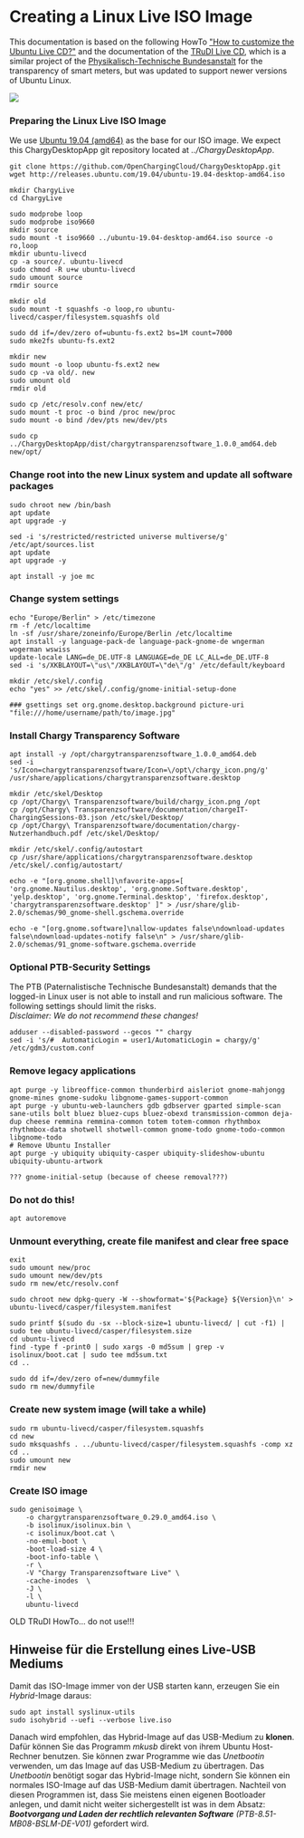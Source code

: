 # Creating a Linux Live ISO Image

This documentation is based on the following HowTo ["How to customize the Ubuntu Live CD?"](https://askubuntu.com/questions/48535/how-to-customize-the-ubuntu-live-cd#) and the documentation of the [TRuDI Live CD](https://bitbucket.org/dzgtrudi/trudi-public/src/523dc990c741630342bdc5aeb93375373b11fb88/doc/linux-live-image.md?at=master), which is a similar project of the [Physikalisch-Technische Bundesanstalt](https://www.ptb.de) for the transparency of smart meters, but was updated to support newer versions of Ubuntu Linux.

![](documentation/Screenshot_VirtualBox01.png)

### Preparing the Linux Live ISO Image

We use [Ubuntu 19.04 (amd64)](http://releases.ubuntu.com/19.04/ubuntu-19.04-desktop-amd64.iso) as the base for our ISO image. We expect this ChargyDesktopApp git repository located at *../ChargyDesktopApp*.

```
git clone https://github.com/OpenChargingCloud/ChargyDesktopApp.git
wget http://releases.ubuntu.com/19.04/ubuntu-19.04-desktop-amd64.iso

mkdir ChargyLive
cd ChargyLive

sudo modprobe loop
sudo modprobe iso9660
mkdir source
sudo mount -t iso9660 ../ubuntu-19.04-desktop-amd64.iso source -o ro,loop
mkdir ubuntu-livecd
cp -a source/. ubuntu-livecd
sudo chmod -R u+w ubuntu-livecd 
sudo umount source
rmdir source

mkdir old
sudo mount -t squashfs -o loop,ro ubuntu-livecd/casper/filesystem.squashfs old 

sudo dd if=/dev/zero of=ubuntu-fs.ext2 bs=1M count=7000
sudo mke2fs ubuntu-fs.ext2

mkdir new
sudo mount -o loop ubuntu-fs.ext2 new
sudo cp -va old/. new
sudo umount old
rmdir old

sudo cp /etc/resolv.conf new/etc/
sudo mount -t proc -o bind /proc new/proc
sudo mount -o bind /dev/pts new/dev/pts

sudo cp ../ChargyDesktopApp/dist/chargytransparenzsoftware_1.0.0_amd64.deb new/opt/
```

### Change root into the new Linux system and update all software packages

```
sudo chroot new /bin/bash 
apt update
apt upgrade -y

sed -i 's/restricted/restricted universe multiverse/g' /etc/apt/sources.list
apt update
apt upgrade -y

apt install -y joe mc
```

### Change system settings
```
echo "Europe/Berlin" > /etc/timezone
rm -f /etc/localtime
ln -sf /usr/share/zoneinfo/Europe/Berlin /etc/localtime
apt install -y language-pack-de language-pack-gnome-de wngerman wogerman wswiss
update-locale LANG=de_DE.UTF-8 LANGUAGE=de_DE LC_ALL=de_DE.UTF-8
sed -i 's/XKBLAYOUT=\"us\"/XKBLAYOUT=\"de\"/g' /etc/default/keyboard

mkdir /etc/skel/.config
echo "yes" >> /etc/skel/.config/gnome-initial-setup-done

### gsettings set org.gnome.desktop.background picture-uri "file:///home/username/path/to/image.jpg"
```

### Install Chargy Transparency Software
```
apt install -y /opt/chargytransparenzsoftware_1.0.0_amd64.deb
sed -i 's/Icon=chargytransparenzsoftware/Icon=\/opt\/chargy_icon.png/g' /usr/share/applications/chargytransparenzsoftware.desktop 

mkdir /etc/skel/Desktop
cp /opt/Chargy\ Transparenzsoftware/build/chargy_icon.png /opt
cp /opt/Chargy\ Transparenzsoftware/documentation/chargeIT-ChargingSessions-03.json /etc/skel/Desktop/
cp /opt/Chargy\ Transparenzsoftware/documentation/chargy-Nutzerhandbuch.pdf /etc/skel/Desktop/

mkdir /etc/skel/.config/autostart
cp /usr/share/applications/chargytransparenzsoftware.desktop /etc/skel/.config/autostart/

echo -e "[org.gnome.shell]\nfavorite-apps=[ 'org.gnome.Nautilus.desktop', 'org.gnome.Software.desktop', 'yelp.desktop', 'org.gnome.Terminal.desktop', 'firefox.desktop', 'chargytransparenzsoftware.desktop' ]" > /usr/share/glib-2.0/schemas/90_gnome-shell.gschema.override

echo -e "[org.gnome.software]\nallow-updates false\ndownload-updates false\ndownload-updates-notify false\n" > /usr/share/glib-2.0/schemas/91_gnome-software.gschema.override
```

### Optional PTB-Security Settings

The PTB (Paternalistische Technische Bundesanstalt) demands that the logged-in Linux user is not able to install and run malicious software. The following settings should limit the risks.    
*Disclaimer: We do not recommend these changes!*
```
adduser --disabled-password --gecos "" chargy
sed -i 's/#  AutomaticLogin = user1/AutomaticLogin = chargy/g' /etc/gdm3/custom.conf
```

### Remove legacy applications
```
apt purge -y libreoffice-common thunderbird aisleriot gnome-mahjongg gnome-mines gnome-sudoku libgnome-games-support-common
apt purge -y ubuntu-web-launchers gdb gdbserver gparted simple-scan sane-utils bolt bluez bluez-cups bluez-obexd transmission-common deja-dup cheese remmina remmina-common totem totem-common rhythmbox rhythmbox-data shotwell shotwell-common gnome-todo gnome-todo-common libgnome-todo
# Remove Ubuntu Installer
apt purge -y ubiquity ubiquity-casper ubiquity-slideshow-ubuntu ubiquity-ubuntu-artwork

??? gnome-initial-setup (because of cheese removal???)
```

### Do not do this!
```
apt autoremove
```

### Unmount everything, create file manifest and clear free space
```
exit
sudo umount new/proc
sudo umount new/dev/pts
sudo rm new/etc/resolv.conf

sudo chroot new dpkg-query -W --showformat='${Package} ${Version}\n' > ubuntu-livecd/casper/filesystem.manifest

sudo printf $(sudo du -sx --block-size=1 ubuntu-livecd/ | cut -f1) | sudo tee ubuntu-livecd/casper/filesystem.size
cd ubuntu-livecd
find -type f -print0 | sudo xargs -0 md5sum | grep -v isolinux/boot.cat | sudo tee md5sum.txt
cd ..

sudo dd if=/dev/zero of=new/dummyfile
sudo rm new/dummyfile
```

### Create new system image (will take a while)
```
sudo rm ubuntu-livecd/casper/filesystem.squashfs
cd new
sudo mksquashfs . ../ubuntu-livecd/casper/filesystem.squashfs -comp xz
cd ..
sudo umount new
rmdir new
```

### Create ISO image
```
sudo genisoimage \
    -o chargytransparenzsoftware_0.29.0_amd64.iso \
    -b isolinux/isolinux.bin \
    -c isolinux/boot.cat \
    -no-emul-boot \
    -boot-load-size 4 \
    -boot-info-table \
    -r \
    -V "Chargy Transparenzsoftware Live" \
    -cache-inodes  \
    -J \
    -l \
    ubuntu-livecd
```

OLD TRuDI HowTo... do not use!!!

## Hinweise für die Erstellung eines Live-USB Mediums

Damit das ISO-Image immer von der USB starten kann, erzeugen Sie ein _Hybrid_-Image daraus:

```
sudo apt install syslinux-utils
sudo isohybrid --uefi --verbose live.iso
```

Danach wird empfohlen, das Hybrid-Image auf das USB-Medium zu __klonen__. Dafür können Sie das Programm _mkusb_ direkt von ihrem Ubuntu Host-Rechner benutzen.
Sie können zwar Programme wie das _Unetbootin_ verwenden, um das Image auf das USB-Medium zu übertragen. Das _Unetbootin_ benötigt sogar das Hybrid-Image nicht, sondern Sie können ein normales ISO-Image auf das USB-Medium damit übertragen. Nachteil von diesen Programmen ist, dass Sie meistens einen eigenen Bootloader anlegen, und damit nicht weiter sichergestellt ist was in dem Absatz: **_Bootvorgang und Laden der rechtlich relevanten Software_** _(PTB-8.51-MB08-BSLM-DE-V01)_ gefordert wird.
